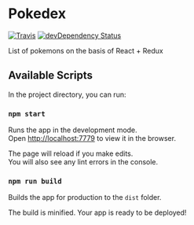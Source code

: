 # Pokedex

[![Travis](https://img.shields.io/travis/alik0211/barbershop/master.svg?style=flat-square)](https://travis-ci.org/alik0211/barbershop)
[![devDependency Status](https://img.shields.io/david/dev/alik0211/barbershop.svg?label=devDeps&style=flat-square)](https://david-dm.org/alik0211/barbershop?type=dev)

List of pokemons on the basis of React + Redux

## Available Scripts

In the project directory, you can run:

### `npm start`

Runs the app in the development mode.<br>
Open [http://localhost:7779](http://localhost:7779) to view it in the browser.

The page will reload if you make edits.<br>
You will also see any lint errors in the console.

### `npm run build`

Builds the app for production to the `dist` folder.<br>

The build is minified. Your app is ready to be deployed!
